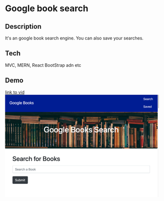 # Google book search
## Description

It's an google book search engine. You can also save your searches. 

## Tech

MVC, MERN, React BootStrap adn etc

## Demo
[link to vid](https://watch.screencastify.com/v/6WTAKFzg4yWp54OmmmhS)
![preview](./client/gbooks.png)
